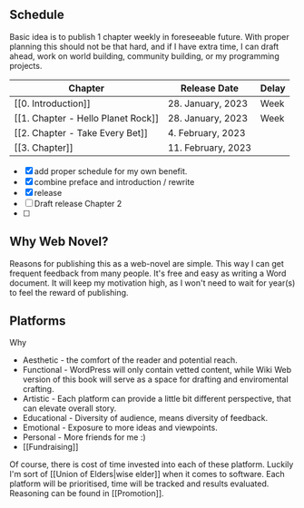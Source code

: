 ## Schedule

Basic idea is to publish 1 chapter weekly in foreseeable future. With proper planning this should not be that hard, and if I have extra time, I can draft ahead, work on world building, community building, or my programming projects.

| Chapter                      | Release Date      | Delay |
| ---------------------------- | ----------------- | ----- |
| [[0. Introduction]]                 | 28. January, 2023 | Week  |
| [[1. Chapter - Hello Planet Rock]] | 28. January, 2023 | Week  |
| [[2. Chapter - Take Every Bet]]       |       4. February, 2023            |       |
| [[3. Chapter]]            |        11. February, 2023           |       |

- [x] add proper schedule for my own benefit.
- [x] combine preface and introduction / rewrite
- [x] release
- [ ] Draft release Chapter 2
- [ ] 

## Why Web Novel?
Reasons for publishing this as a web-novel are simple. This way I can get frequent feedback from many people. It's free and easy as writing a Word document. It will keep my motivation high, as I won't need to wait for year(s) to feel the reward of publishing.

## Platforms









Why
- Aesthetic - the comfort of the reader and potential reach. 
- Functional - WordPress will only contain vetted content, while Wiki Web version of this book will serve as a space for drafting and enviromental crafting. 
- Artistic - Each platform can provide a little bit different perspective, that can elevate overall story.
- Educational - Diversity of audience, means diversity of feedback. 
- Emotional - Exposure to more ideas and viewpoints.
- Personal - More friends for me :)
- [[Fundraising]]

Of course, there is cost of time invested into each of these platform. Luckily I'm sort of [[Union of Elders|wise elder]] when it comes to software. Each platform will be prioritised, time will be tracked  and results evaluated. Reasoning can be found in [[Promotion]].

